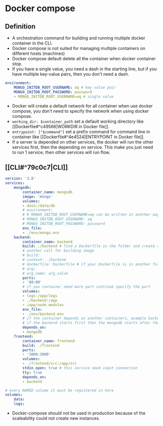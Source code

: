# Docker compose
## Definition
- A orchestration command for building and running multiple docker container in the CLI.
- Docker compose is not suited for managing multiple containers on different hosts (machines)
- Docker compose default delete all the container when docker container stop.
- If you have a single value, you need a dash in the starting line, but if you have multiple key-value pairs, then you don't need a dash.
```yaml
environment:
	MONGO_INITDB_ROOT_USERNAME: aq # key value pair
	MONGO_INITDB_ROOT_PASSWORD: password
	- MONGO_INITDB_ROOT_USERNAME=aq # single value
```
- Docker will create a default network for all container when use docker compose, you don't need to specify the network when using docker compose.
- `working_dir: $container_path` set a default working directory like [[Dockerfile#^c49566|WORKDIR in Docker file]].
- `entrypoint: ["$command"]` set a prefix command for command line in container like [[Dockerfile#^4e4524|ENTRYPOINT in Docker file]].
- If a server is depended on other services, the docker will run the other services first, then the depending on service. This make you just need to run 1 service, then other services will run flow.
## [[CLI#^79c0c7|CLI]]
```yaml
version: '3.8'
services:
	mongodb:
		container_name: mongodb
		image: 'mongo'
		volumes:
		- data:/data/db
		# environment:
		# # MONGO_INITDB_ROOT_USERNAME=aq can be written in another way
		# MONGO_INITDB_ROOT_USERNAME: aq
		# MONGO_INITDB_ROOT_PASSWORD: password
		env_file:
		- ./env/mongo.env
	backend:
		container_name: backend
		build: ./backend # find a Dockerfile in the folder and create an image from that Dockerfile
		# another call for building image
		# build:
		# context: ./backend
		# dockerfile: Dockerfile # if your Dockerfile is in another folder
		# arg:
		# arg_name: arg_value
		ports:
		- '80:80'
		# if you container need more port continue specify the port
		volumes:
		- logs:/app/logs
		- ./backend:/app
		- /app/node_modules
		env_file:
		- ./env/backend.env
		# if the container depends on another containers, example backend server depends on mongodb
		# if the backend starts first then the mongodb starts after then the backend server is shutdown because of connection error is thrown.
		depends_on:
		- mongodb
	frontend:
		container_name: frontend
		build: ./frontend
		ports:
		- '3000:3000'
		volumes:
		- ./frontend/src:/app/src
		stdin_open: true # this service need input connection
		tty: true
		depends_on:
		- backend

# every NAMED volume it must be registered in here
volumes:
	data:
	logs:
```
- Docker-compose should not be used in production because of the scaleability could not create new instances.